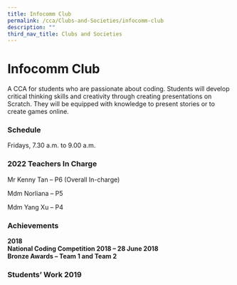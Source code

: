 ```yaml
---
title: Infocomm Club
permalink: /cca/Clubs-and-Societies/infocomm-club
description: ""
third_nav_title: Clubs and Societies
---
```

# **Infocomm Club**

A CCA for students who are passionate about coding. Students will develop critical thinking skills and creativity through creating presentations on Scratch. They will be equipped with knowledge to present stories or to create games online.

### Schedule

Fridays, 7.30 a.m. to 9.00 a.m.

### 2022 Teachers In Charge

Mr Kenny Tan – P6 (Overall In-charge)

Mdm Norliana – P5

Mdm Yang Xu – P4

### Achievements

**2018**    
**National Coding Competition 2018 – 28 June 2018**     
**Bronze Awards – Team 1 and Team 2**

### Students’ Work 2019